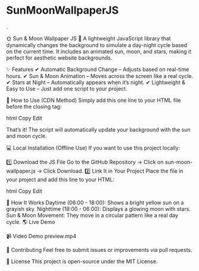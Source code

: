 # SunMoonWallpaperJS

.

🌞 Sun & Moon Wallpaper JS 🌙
A lightweight JavaScript library that dynamically changes the background to simulate a day-night cycle based on the current time. It includes an animated sun, moon, and stars, making it perfect for aesthetic website backgrounds.

✨ Features
✔ Automatic Background Change – Adjusts based on real-time hours.
✔ Sun & Moon Animation – Moves across the screen like a real cycle.
✔ Stars at Night – Automatically appears when it’s night.
✔ Lightweight & Easy to Use – Just add one script to your project.

🚀 How to Use (CDN Method)
Simply add this one line to your HTML file before the closing <body> tag:

html
Copy
Edit
<script src="https://cdn.jsdelivr.net/gh/Shubhamchoubey15/SunMoonWallpaperJS/sun-moon-wallpaper.js"></script>
That’s it! The script will automatically update your background with the sun and moon cycle.

💻 Local Installation (Offline Use)
If you want to use this project locally:

1️⃣ Download the JS File
Go to the GitHub Repository → Click on sun-moon-wallpaper.js → Click Download.
2️⃣ Link It in Your Project
Place the file in your project and add this line to your HTML:

html
Copy
Edit
<script src="sun-moon-wallpaper.js"></script>
📖 How It Works
Daytime (06:00 - 18:00): Shows a bright yellow sun on a grayish sky.
Nighttime (18:00 - 06:00): Displays a glowing moon with stars.
Sun & Moon Movement: They move in a circular pattern like a real day cycle.
🌎 Live Demo


📹 Video Demo
preview.mp4

🤝 Contributing
Feel free to submit issues or improvements via pull requests.

📜 License
This project is open-source under the MIT License.

